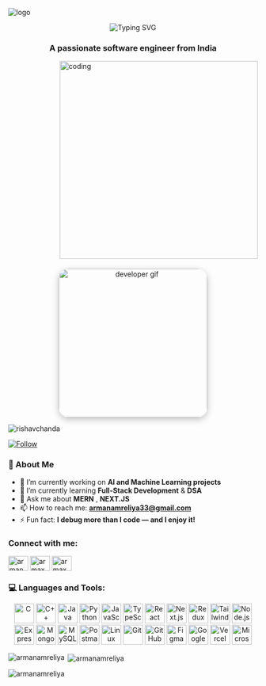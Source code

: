 ![logo](https://user-images.githubusercontent.com/36594527/117921831-c3d32c80-b334-11eb-8bab-a423ac34272a.png)
<p align="center">
  <img src="https://readme-typing-svg.herokuapp.com?font=Fira+Code&size=26&pause=1000&color=00F7FF&center=true&vCenter=true&width=435&lines=Hi+%F0%9F%91%8B%2C+I'm+Arman+Amreliya" alt="Typing SVG" />
</p>

<h3 align="center">A passionate software engineer from India</h3>
<img align="right" alt="coding" width="400" src="https://user-images.githubusercontent.com/37551474/113611467-3a567d80-9657-11eb-862b-b07b4f105c6f.gif">
<p align="center">
  <img 
    src="https://cdn.dribbble.com/users/730703/screenshots/16275829/media/fb8c1a69f1a60e87d5ae5c1aa5c965d9.gif" 
    alt="developer gif"
    style="width: 300px; border-radius: 20px; box-shadow: 0 4px 14px rgba(0,0,0,0.25); margin-top: 20px;"
  />
</p>

<p align="left"> <img src="https://komarev.com/ghpvc/?username=rishavchanda&label=Profile%20views&color=0e75b6&style=flat" alt="rishavchanda" /> </p>


[![Follow](https://img.shields.io/github/followers/armanamreliya?label=Follow&style=social)](https://github.com/armanamreliya)

### 👋 About Me

- 🧠 I’m currently working on **AI and Machine Learning projects**
- 🌱 I’m currently learning **Full-Stack Development** & **DSA**
- 💬 Ask me about **MERN** , **NEXT.JS**
- 📫 How to reach me: **armanamreliya33@gmail.com**
- ⚡ Fun fact: **I debug more than I code — and I enjoy it!**




<h3 align="left">Connect with me:</h3>
<p align="left">
<a href="https://linkedin.com/in/armanamreliya" target="blank"><img align="center" src="https://raw.githubusercontent.com/rahuldkjain/github-profile-readme-generator/master/src/images/icons/Social/linked-in-alt.svg" alt="armanamreliya" height="30" width="40" /></a>
<a href="https://instagram.com/armax_14" target="blank"><img align="center" src="https://raw.githubusercontent.com/rahuldkjain/github-profile-readme-generator/master/src/images/icons/Social/instagram.svg" alt="armax_14" height="30" width="40" /></a>
<a href="https://discord.gg/armax_14__08192" target="blank"><img align="center" src="https://raw.githubusercontent.com/rahuldkjain/github-profile-readme-generator/master/src/images/icons/Social/discord.svg" alt="armax_14__08192" height="30" width="40" /></a>
</p>

  ### 💻 Languages and Tools:

<p align="center">
  <!-- Languages -->
  <img src="https://cdn.jsdelivr.net/gh/devicons/devicon/icons/c/c-original.svg" alt="C" width="40" height="40"/>
  <img src="https://cdn.jsdelivr.net/gh/devicons/devicon/icons/cplusplus/cplusplus-original.svg" alt="C++" width="40" height="40"/>
  <img src="https://cdn.jsdelivr.net/gh/devicons/devicon/icons/java/java-original.svg" alt="Java" width="40" height="40"/>
  <img src="https://cdn.jsdelivr.net/gh/devicons/devicon/icons/python/python-original.svg" alt="Python" width="40" height="40"/>
  <img src="https://cdn.jsdelivr.net/gh/devicons/devicon/icons/javascript/javascript-original.svg" alt="JavaScript" width="40" height="40"/>
  <img src="https://cdn.jsdelivr.net/gh/devicons/devicon/icons/typescript/typescript-original.svg" alt="TypeScript" width="40" height="40"/>

  <!-- Frontend -->
  <img src="https://cdn.jsdelivr.net/gh/devicons/devicon/icons/react/react-original.svg" alt="React" width="40" height="40"/>
  <img src="https://skillicons.dev/icons?i=nextjs" alt="Next.js" width="40" height="40"/>
  <img src="https://skillicons.dev/icons?i=redux" alt="Redux Toolkit" width="40" height="40"/>
  <img src="https://skillicons.dev/icons?i=tailwind" alt="TailwindCSS" width="40" height="40"/>

  <!-- Backend & DB -->
  <img src="https://cdn.jsdelivr.net/gh/devicons/devicon/icons/nodejs/nodejs-original.svg" alt="Node.js" width="40" height="40"/>
  <img src="https://skillicons.dev/icons?i=express" alt="Express.js" width="40" height="40"/>
  <img src="https://cdn.jsdelivr.net/gh/devicons/devicon/icons/mongodb/mongodb-original.svg" alt="MongoDB" width="40" height="40"/>
  <img src="https://cdn.jsdelivr.net/gh/devicons/devicon/icons/mysql/mysql-original.svg" alt="MySQL" width="40" height="40"/>

  <!-- Tools -->
  <img src="https://skillicons.dev/icons?i=postman" alt="Postman" width="40" height="40"/>
  <img src="https://cdn.jsdelivr.net/gh/devicons/devicon/icons/linux/linux-original.svg" alt="Linux" width="40" height="40"/>
  <img src="https://skillicons.dev/icons?i=git" alt="Git" width="40" height="40"/>
  <img src="https://skillicons.dev/icons?i=github" alt="GitHub" width="40" height="40"/>
  <img src="https://skillicons.dev/icons?i=figma" alt="Figma" width="40" height="40"/>

  <!-- Cloud & Deployment -->
  <img src="https://skillicons.dev/icons?i=gcp" alt="Google Cloud" width="40" height="40"/>
  <img src="https://skillicons.dev/icons?i=vercel" alt="Vercel" width="40" height="40"/>
  <img src="https://skillicons.dev/icons?i=azure" alt="Microsoft Azure" width="40" height="40"/>
</p>

<p><img align="left" src="https://github-readme-stats.vercel.app/api/top-langs?username=rishavchanda&show_icons=true&locale=en&layout=compact&theme=tokyonight" alt="armanamreliya" /></p>

<p>&nbsp;<img align="center" src="https://github-readme-stats.vercel.app/api?username=armanamreliya&show_icons=true&locale=en" alt="armanamreliya" /></p>

<p><img align="center" src="https://github-readme-streak-stats.herokuapp.com/?user=armanamreliya&" alt="armanamreliya" /></p>



